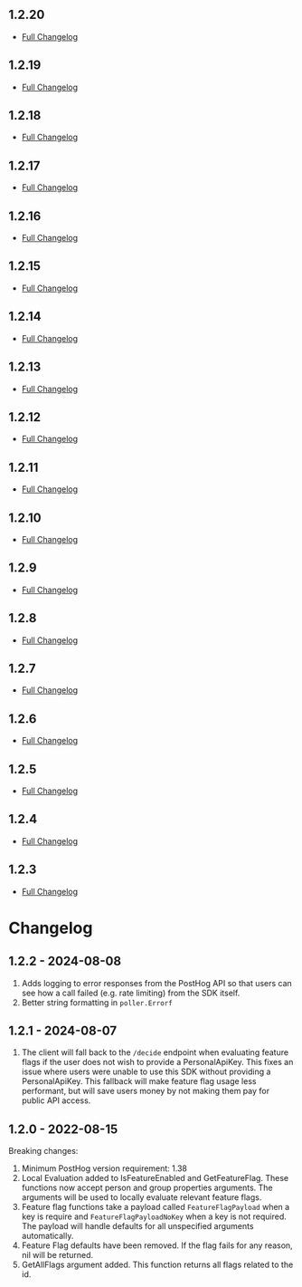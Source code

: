 ## 1.2.20

* [Full Changelog](https://github.com/cado-labs/posthog-go/compare/v1.2.19...v1.2.20)

## 1.2.19

* [Full Changelog](https://github.com/cado-labs/posthog-go/compare/v1.2.18...v1.2.19)

## 1.2.18

* [Full Changelog](https://github.com/cado-labs/posthog-go/compare/v1.2.17...v1.2.18)

## 1.2.17

* [Full Changelog](https://github.com/cado-labs/posthog-go/compare/v1.2.16...v1.2.17)

## 1.2.16

* [Full Changelog](https://github.com/cado-labs/posthog-go/compare/v1.2.15...v1.2.16)

## 1.2.15

* [Full Changelog](https://github.com/cado-labs/posthog-go/compare/v1.2.14...v1.2.15)

## 1.2.14

* [Full Changelog](https://github.com/cado-labs/posthog-go/compare/v1.2.13...v1.2.14)

## 1.2.13

* [Full Changelog](https://github.com/cado-labs/posthog-go/compare/v1.2.12...v1.2.13)

## 1.2.12

* [Full Changelog](https://github.com/cado-labs/posthog-go/compare/v...v1.2.12)

## 1.2.11

* [Full Changelog](https://github.com/cado-labs/posthog-go/compare/v...v1.2.11)

## 1.2.10

* [Full Changelog](https://github.com/cado-labs/posthog-go/compare/v...v1.2.10)

## 1.2.9

* [Full Changelog](https://github.com/cado-labs/posthog-go/compare/v...v1.2.9)

## 1.2.8

* [Full Changelog](https://github.com/cado-labs/posthog-go/compare/v...v1.2.8)

## 1.2.7

* [Full Changelog](https://github.com/cado-labs/posthog-go/compare/v...v1.2.7)

## 1.2.6

* [Full Changelog](https://github.com/cado-labs/posthog-go/compare/v...v1.2.6)

## 1.2.5

* [Full Changelog](https://github.com/cado-labs/posthog-go/compare/v...v1.2.5)

## 1.2.4

* [Full Changelog](https://github.com/cado-labs/posthog-go/compare/v...v1.2.4)

## 1.2.3

* [Full Changelog](https://github.com/cado-labs/posthog-go/compare/v...v1.2.3)

# Changelog

## 1.2.2 - 2024-08-08

1. Adds logging to error responses from the PostHog API so that users can see how a call failed (e.g. rate limiting) from the SDK itself.
2. Better string formatting in `poller.Errorf`

## 1.2.1 - 2024-08-07

1. The client will fall back to the `/decide` endpoint when evaluating feature flags if the user does not wish to provide a PersonalApiKey.  This fixes an issue where users were unable to use this SDK without providing a PersonalApiKey.  This fallback will make feature flag usage less performant, but will save users money by not making them pay for public API access.

## 1.2.0 - 2022-08-15

Breaking changes:

1. Minimum PostHog version requirement: 1.38
2. Local Evaluation added to IsFeatureEnabled and GetFeatureFlag. These functions now accept person and group properties arguments. The arguments will be used to locally evaluate relevant feature flags.
3. Feature flag functions take a payload called `FeatureFlagPayload` when a key is require and `FeatureFlagPayloadNoKey` when a key is not required. The payload will handle defaults for all unspecified arguments automatically.
3. Feature Flag defaults have been removed. If the flag fails for any reason, nil will be returned.
4. GetAllFlags argument added. This function returns all flags related to the id.

